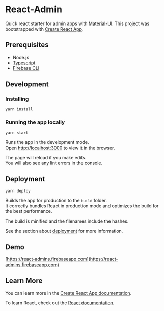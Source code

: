 # React-Admin

Quick react starter for admin apps with [Material-UI](https://github.com/mui-org/material-ui). This project was
bootstrapped with [Create React App](https://github.com/facebook/create-react-app).

## Prerequisites

- Node.js
- [Typescript]("https://github.com/Microsoft/TypeScript")
- [Firebase CLI]("https://github.com/firebase/firebase-tools")

## Development

### Installing

```
yarn install
```

### Running the app locally

```
yarn start
```

Runs the app in the development mode.<br> Open [http://localhost:3000](http://localhost:3000) to view it in the browser.

The page will reload if you make edits.<br> You will also see any lint errors in the console.

## Deployment

```
yarn deploy
```

Builds the app for production to the `build` folder.<br> It correctly bundles React in production mode and optimizes the
build for the best performance.

The build is minified and the filenames include the hashes.<br>

See the section about [deployment](https://facebook.github.io/create-react-app/docs/deployment) for more information.

## Demo

[https://react-admins.firebaseapp.com](https://react-admins.firebaseapp.com)

## Learn More

You can learn more in the
[Create React App documentation](https://facebook.github.io/create-react-app/docs/getting-started).

To learn React, check out the [React documentation](https://reactjs.org/).
